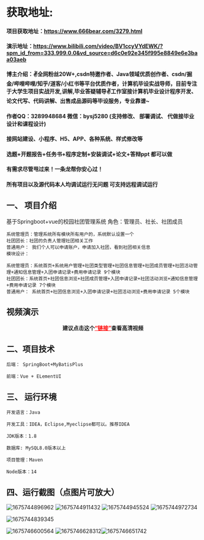# 获取地址:

#### 项目获取地址：https://www.666bear.com/3279.html
####  演示地址：https://www.bilibili.com/video/BV1ccyVYdEWK/?spm_id_from=333.999.0.0&vd_source=d6c0e92e345f995e8849e6e3baa03aeb

**博主介绍：✌全网粉丝20W+,csdn特邀作者、Java领域优质创作者、csdn/掘金/哔哩哔哩/知乎/道客/小红书等平台优质作者，计算机毕设实战导师，目前专注于大学生项目实战开发,讲解,毕业答疑辅导✌工作室接计算机毕业设计程序开发、论文代写、代码讲解、出售成品源码等毕设服务，专业靠谱~**

#### 作者QQ：3289948684 微信：bysj5280 (支持修改、 部署调试、 代做接毕业设计和课程设计)

#### 接网站建设、小程序、H5、APP、各种系统、样式修改等

#### 选题+开题报告+任务书+程序定制+安装调试+论文+答辩ppt 都可以做

#### 有需求尽管甩过来！一条龙帮你安心过！

#### 所有项目以及源代码本人均调试运行无问题 可支持远程调试运行



## 一、 项目介绍
基于Springboot+vue的校园社团管理系统
    角色：管理员、社长、社团成员

    系统管理员：管理系统所有模块所有用户的，系统默认设置一个
    社团团长：社团的负责人管理社团相关工作
    普通用户： 我们个人可以申请账户，申请加入社团，看到社团相关信息
    模块设计：

    系统管理员：系统首页+系统用户管理+社团类型管理+社团信息管理+社团成员管理+社团活动管理+通知信息管理+入团申请记录+费用申请记录 9个模块
    社团团长：系统首页+社团信息浏览+社团成员管理+入团申请记录+社团活动浏览+通知信息管理+费用申请记录 7个模块
    普通用户： 系统首页+社团信息浏览+入团申请记录+社团活动浏览+费用申请记录 5个模块

<h2 id="uee142c35" class="ne-p"><span class="ne-text">视频演示</span></h2>
<p style="text-align: center;"><strong><span class="ne-text">建议点击这个</span><a style="color: #ff0000;" href="https://www.bilibili.com/video/BV1bR4y1z7Pm/?spm_id_from=333.999.0.0&amp;vd_source=b5789de9f485ad6d0cfaeca1ad4b230c">“链接”</a>查看高清视频</strong></p>

## 二、项目技术
    后端： SpringBoot+MyBatisPlus

    前端：Vue + ELementUI 

## 三、 运行环境
    开发语言：Java

    开发工具：IDEA，Eclipse,Myeclipse都可以。推荐IDEA

    JDK版本：1.8

    数据库: MySQL8.0版本以上

    项目管理：Maven

    Node版本：14

## 四、运行截图（点图片可放大）


![1675744896962](https://user-images.githubusercontent.com/124327024/218362464-d6e7cb1d-9b43-4b43-8a71-1aa0d57b3e89.jpg)
![1675744911432](https://user-images.githubusercontent.com/124327024/218362471-4b79b4d2-2503-4914-99f6-7db7531ee8a3.jpg)
![1675744945524](https://user-images.githubusercontent.com/124327024/218362896-3acbada7-a1c5-4278-97e4-bcf1751fe2c7.jpg)
![1675744972734](https://user-images.githubusercontent.com/124327024/218362908-aac68bcf-023e-4807-9932-0f764574a12c.jpg)


![1675744839345](https://user-images.githubusercontent.com/124327024/218362496-4eb870ad-e21b-404b-a526-1b19cb317e6b.jpg)

![1675746600564](https://user-images.githubusercontent.com/124327024/218362508-ef298629-9be5-4c15-ad35-65f07dacdb39.jpg)
![1675746628312](https://user-images.githubusercontent.com/124327024/218362518-a9e11d7a-8d94-404c-820d-1bba0387aa8c.jpg)![1675746651742](https://user-images.githubusercontent.com/124327024/218362526-8d4baec5-3574-4974-ac99-804681ef179c.jpg)


